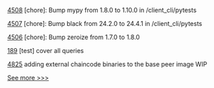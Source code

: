 
[4508](https://github.com/hyperledger/iroha/pull/4508) [chore]: Bump mypy from 1.8.0 to 1.10.0 in /client_cli/pytests

[4507](https://github.com/hyperledger/iroha/pull/4507) [chore]: Bump black from 24.2.0 to 24.4.1 in /client_cli/pytests

[4506](https://github.com/hyperledger/iroha/pull/4506) [chore]: Bump zeroize from 1.7.0 to 1.8.0

[189](https://github.com/hyperledger/iroha-python/pull/189) [test] cover all queries

[4825](https://github.com/hyperledger/fabric/pull/4825) adding external chaincode binaries to the base peer image WIP


[See more >>>](https://start-here.hyperledger.org/pull-requests)

